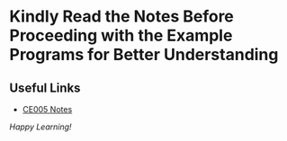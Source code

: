 # Kindly Read the Notes Before Proceeding with the Example Programs for Better Understanding

## Useful Links

- [CE005 Notes](https://github.com/DipsanaRoy/c-extensions/blob/main/CE005_goto/CE005_GOTO.md)

*Happy Learning!*
